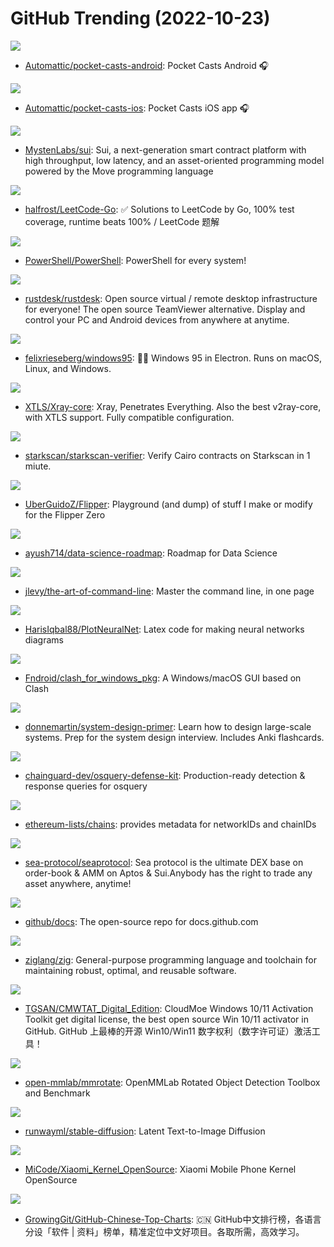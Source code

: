 # GitHub Trending (2022-10-23)

![](https://img.shields.io/badge/Kotlin-New%20230-green?style=flat-square&logo=appveyor)
- [Automattic/pocket-casts-android](https://github.com/Automattic/pocket-casts-android): Pocket Casts Android 🎧

![](https://img.shields.io/badge/Swift-New%20122-green?style=flat-square&logo=appveyor)
- [Automattic/pocket-casts-ios](https://github.com/Automattic/pocket-casts-ios): Pocket Casts iOS app 🎧

![](https://img.shields.io/badge/Rust-New%2039-green?style=flat-square&logo=appveyor)
- [MystenLabs/sui](https://github.com/MystenLabs/sui): Sui, a next-generation smart contract platform with high throughput, low latency, and an asset-oriented programming model powered by the Move programming language

![](https://img.shields.io/badge/Go-New%2054-green?style=flat-square&logo=appveyor)
- [halfrost/LeetCode-Go](https://github.com/halfrost/LeetCode-Go): ✅ Solutions to LeetCode by Go, 100% test coverage, runtime beats 100% / LeetCode 题解

![](https://img.shields.io/badge/C%23-New%2057-green?style=flat-square&logo=appveyor)
- [PowerShell/PowerShell](https://github.com/PowerShell/PowerShell): PowerShell for every system!

![](https://img.shields.io/badge/Rust-New%20165-green?style=flat-square&logo=appveyor)
- [rustdesk/rustdesk](https://github.com/rustdesk/rustdesk): Open source virtual / remote desktop infrastructure for everyone! The open source TeamViewer alternative. Display and control your PC and Android devices from anywhere at anytime.

![](https://img.shields.io/badge/TypeScript-New%20233-green?style=flat-square&logo=appveyor)
- [felixrieseberg/windows95](https://github.com/felixrieseberg/windows95): 💩🚀 Windows 95 in Electron. Runs on macOS, Linux, and Windows.

![](https://img.shields.io/badge/Go-New%2011-green?style=flat-square&logo=appveyor)
- [XTLS/Xray-core](https://github.com/XTLS/Xray-core): Xray, Penetrates Everything. Also the best v2ray-core, with XTLS support. Fully compatible configuration.

![](https://img.shields.io/badge/TypeScript-New%2047-green?style=flat-square&logo=appveyor)
- [starkscan/starkscan-verifier](https://github.com/starkscan/starkscan-verifier): Verify Cairo contracts on Starkscan in 1 miute.

![](https://img.shields.io/badge/Batchfile-New%2015-green?style=flat-square&logo=appveyor)
- [UberGuidoZ/Flipper](https://github.com/UberGuidoZ/Flipper): Playground (and dump) of stuff I make or modify for the Flipper Zero

![](https://img.shields.io/badge/none-New%2012-green?style=flat-square&logo=appveyor)
- [ayush714/data-science-roadmap](https://github.com/ayush714/data-science-roadmap): Roadmap for Data Science

![](https://img.shields.io/badge/none-New%20581-green?style=flat-square&logo=appveyor)
- [jlevy/the-art-of-command-line](https://github.com/jlevy/the-art-of-command-line): Master the command line, in one page

![](https://img.shields.io/badge/TeX-New%2064-green?style=flat-square&logo=appveyor)
- [HarisIqbal88/PlotNeuralNet](https://github.com/HarisIqbal88/PlotNeuralNet): Latex code for making neural networks diagrams

![](https://img.shields.io/badge/none-New%2060-green?style=flat-square&logo=appveyor)
- [Fndroid/clash_for_windows_pkg](https://github.com/Fndroid/clash_for_windows_pkg): A Windows/macOS GUI based on Clash

![](https://img.shields.io/badge/Python-New%2077-green?style=flat-square&logo=appveyor)
- [donnemartin/system-design-primer](https://github.com/donnemartin/system-design-primer): Learn how to design large-scale systems. Prep for the system design interview. Includes Anki flashcards.

![](https://img.shields.io/badge/Makefile-New%2077-green?style=flat-square&logo=appveyor)
- [chainguard-dev/osquery-defense-kit](https://github.com/chainguard-dev/osquery-defense-kit): Production-ready detection & response queries for osquery

![](https://img.shields.io/badge/Kotlin-New%2019-green?style=flat-square&logo=appveyor)
- [ethereum-lists/chains](https://github.com/ethereum-lists/chains): provides metadata for networkIDs and chainIDs

![](https://img.shields.io/badge/Move-New%20608-green?style=flat-square&logo=appveyor)
- [sea-protocol/seaprotocol](https://github.com/sea-protocol/seaprotocol): Sea protocol is the ultimate DEX base on order-book & AMM on Aptos & Sui.Anybody has the right to trade any asset anywhere, anytime!

![](https://img.shields.io/badge/JavaScript-New%2014-green?style=flat-square&logo=appveyor)
- [github/docs](https://github.com/github/docs): The open-source repo for docs.github.com

![](https://img.shields.io/badge/Zig-New%2015-green?style=flat-square&logo=appveyor)
- [ziglang/zig](https://github.com/ziglang/zig): General-purpose programming language and toolchain for maintaining robust, optimal, and reusable software.

![](https://img.shields.io/badge/C%23-New%2032-green?style=flat-square&logo=appveyor)
- [TGSAN/CMWTAT_Digital_Edition](https://github.com/TGSAN/CMWTAT_Digital_Edition): CloudMoe Windows 10/11 Activation Toolkit get digital license, the best open source Win 10/11 activator in GitHub. GitHub 上最棒的开源 Win10/Win11 数字权利（数字许可证）激活工具！

![](https://img.shields.io/badge/Python-New%207-green?style=flat-square&logo=appveyor)
- [open-mmlab/mmrotate](https://github.com/open-mmlab/mmrotate): OpenMMLab Rotated Object Detection Toolbox and Benchmark

![](https://img.shields.io/badge/Jupyter%20Notebook-New%20147-green?style=flat-square&logo=appveyor)
- [runwayml/stable-diffusion](https://github.com/runwayml/stable-diffusion): Latent Text-to-Image Diffusion

![](https://img.shields.io/badge/none-New%202-green?style=flat-square&logo=appveyor)
- [MiCode/Xiaomi_Kernel_OpenSource](https://github.com/MiCode/Xiaomi_Kernel_OpenSource): Xiaomi Mobile Phone Kernel OpenSource

![](https://img.shields.io/badge/Java-New%20122-green?style=flat-square&logo=appveyor)
- [GrowingGit/GitHub-Chinese-Top-Charts](https://github.com/GrowingGit/GitHub-Chinese-Top-Charts): 🇨🇳 GitHub中文排行榜，各语言分设「软件 | 资料」榜单，精准定位中文好项目。各取所需，高效学习。

